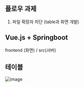 ## 플로우 과제
1. 파일 확장자 차단 (table과 화면 개발)

## Vue.js + Springboot
frontend (화면) / src(서버)

## 테이블


![image](https://user-images.githubusercontent.com/84958504/123897378-3f00a880-d99e-11eb-9caf-8d84668e5e9b.png)






